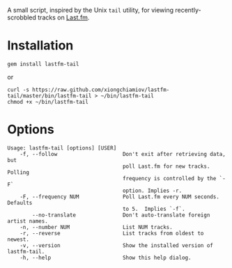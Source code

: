 A small script, inspired by the Unix `tail` utility, for viewing
recently-scrobbled tracks on [Last.fm](http://last.fm).

# Installation

    gem install lastfm-tail

or

    curl -s https://raw.github.com/xiongchiamiov/lastfm-tail/master/bin/lastfm-tail > ~/bin/lastfm-tail
	chmod +x ~/bin/lastfm-tail

# Options

    Usage: lastfm-tail [options] [USER]
        -f, --follow                     Don't exit after retrieving data, but
                                         poll Last.fm for new tracks.  Polling
                                         frequency is controlled by the `-F`
                                         option. Implies -r.
        -F, --frequency NUM              Poll Last.fm every NUM seconds. Defaults
                                         to 5.  Implies `-f`. 
            --no-translate               Don't auto-translate foreign artist names.
        -n, --number NUM                 List NUM tracks.
        -r, --reverse                    List tracks from oldest to newest.
        -v, --version                    Show the installed version of lastfm-tail.
        -h, --help                       Show this help dialog.


